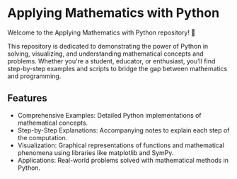 # Applying Mathematics with Python
Welcome to the Applying Mathematics with Python repository! 🎉

This repository is dedicated to demonstrating the power of Python in solving, visualizing, and understanding mathematical concepts and problems. Whether you're a student, educator, or enthusiast, you'll find step-by-step examples and scripts to bridge the gap between mathematics and programming.
## Features
* Comprehensive Examples: Detailed Python implementations of mathematical concepts.
* Step-by-Step Explanations: Accompanying notes to explain each step of the computation.
* Visualization: Graphical representations of functions and mathematical phenomena using libraries like matplotlib and SymPy.
* Applications: Real-world problems solved with mathematical methods in Python.
